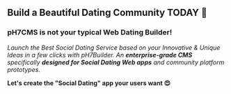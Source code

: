 ## Build a Beautiful Dating Community TODAY 🚀

### pH7CMS is not your typical Web Dating Builder!

_Launch the Best Social Dating Service based on your Innovative & Unique Ideas in a few clicks with pH7Builder. An **enterprise-grade CMS** specifically **designed for Social Dating Web apps** and community platform prototypes._




__Let's create the "Social Dating" app your users want 😍__
